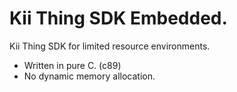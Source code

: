 Kii Thing SDK Embedded.
==============

Kii Thing SDK for limited resource environments.

 - Written in pure C. (c89)
 - No dynamic memory allocation.
